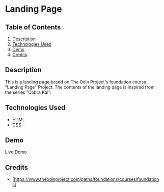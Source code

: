 # Landing Page

## Table of Contents
1. [Description](#description)
2. [Technologies Used](#technologies-used)
3. [Demo](#demo)
4. [Credits](#credits)

   
## Description
This is a landing page based on The Odin Project's foundation course "Landing Page" Project.  The contents of the landing page is inspired from the series "Cobra Kai".  

## Technologies Used
- HTML
- CSS


## Demo
[Live Demo](https://seba3510.github.io/Landing-Page/)

## Credits
- [https://www.theodinproject.com/paths/foundations/courses/foundations]
